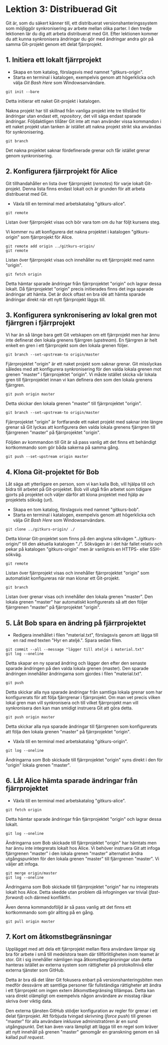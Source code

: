# Lektion 3: Distribuerad Git

Git är, som du säkert känner till, ett distribuerat versionshanteringssystem som möjliggör synkronisering av arbete mellan olika parter. I den tredje lektionen lär du dig att arbeta distribuerat med Git. Efter lektionen kommer du att kunna synkronisera ändringar du gör med ändringar andra gör på samma Git-projekt genom ett delat fjärrprojekt.

## 1. Initiera ett lokalt fjärrprojekt

* Skapa en tom katalog, förslagsvis med namnet "gitkurs-origin".
* Starta en terminal i katalogen, exempelvis genom att högerklicka och välja *Git Bash Here* som Windowsanvändare.

```
git init --bare
```

Detta initierar ett naket Git-projekt i katalogen.

Nakna projekt har till skillnad från vanliga projekt inte tre tillstånd för ändringar utan endast ett, *repository*, det vill säga endast sparade ändringar. Följdaktligen tillåter Git inte att man använder vissa kommandon i ett naket projekt utan tanken är istället att nakna projekt strikt ska användas för synkronisering.

```
git branch
```

Det nakna projektet saknar fördefinerade grenar och får istället grenar genom synkronisering.

## 2. Konfigurera fjärrprojekt för Alice

Git tillhandahåller en lista över fjärrprojekt (*remotes*) för varje lokalt Git-projekt. Denna lista finns endast lokalt och är grunden för att arbeta distribuerat med Git.

* Växla till en terminal med arbetskatalog "gitkurs-alice".

```
git remote
```

Listan över fjärrprojekt visas och bör vara tom om du har följt kursens steg.

Vi kommer nu att konfigurera det nakna projektet i katalogen "gitkurs-origin" som fjärrprojekt för Alice.

```
git remote add origin ../gitkurs-origin/
git remote
```

Listan över fjärrprojekt visas och innehåller nu ett fjärrprojekt med namn "origin".

```
git fetch origin
```

Detta hämtar sparade ändringar från fjärrprojektet "origin" och lagrar dessa lokalt. Då fjärrprojektet "origin" precis initierades finns det inga sparade ändringar att hämta. Det är dock oftast en bra idé att hämta sparade ändringar direkt när ett nytt fjärrprojekt läggs till.

## 3. Konfigurera synkronisering av lokal gren mot fjärrgren i fjärrprojekt

Vi har än så länge bara gett Git vetskapen om ett fjärrprojekt men har ännu inte definerat den lokala grenens fjärrgren (*upstream*). En fjärrgren är helt enkelt en gren i ett fjärrprojekt som den lokala grenen följer.

```
git branch --set-upstream-to origin/master
```

Fjärrprojektet "origin" är ett naket projekt som saknar grenar. Git misslyckas således med att konfigurera synkronisering för den valda lokala grenen mot grenen "master" i fjärrprojektet "origin". Vi måste istället skicka vår lokala gren till fjärrprojektet innan vi kan definera den som den lokala grenens fjärrgren.

```
git push origin master
```

Detta skickar den lokala grenen "master" till fjärrprojektet "origin".

```
git branch --set-upstream-to origin/master
```

Fjärrprojektet "origin" är fortfarande ett naket projekt med saknar inte längre grenar så Git lyckas att konfigurera den valda lokala grenens fjärrgren till fjärrgrenen "master" på fjärrprojektet "origin".

Följden av kommandon till Git är så pass vanlig att det finns ett behändigt kortkommando som gör båda sakerna på samma gång.

```
git push --set-upstream origin master
```

## 4. Klona Git-projektet för Bob

Låt säga att ytterligare en person, som vi kan kalla Bob, vill hjälpa till och bidra till arbetet på Git-projektet. Bob vill utgå från arbetet som tidigare gjorts på projektet och väljer därför att klona projektet med hjälp av projektets sökväg (*url*).

* Skapa en tom katalog, förslagsvis med namnet "gitkurs-bob".
* Starta en terminal i katalogen, exempelvis genom att högerklicka och välja *Git Bash Here* som Windowsanvändare.

```
git clone ../gitkurs-origin/ ./
```

Detta klonar Git-projektet som finns på den angivna sökvägen "../gitkurs-origin/" till den aktuella katalogen "./". Sökvägen är i det här fallet relativ och pekar på katalogen "gitkurs-origin" men är vanligtvis en HTTPS- eller SSH-sökväg.

```
git remote
```

Listan över fjärrprojekt visas och innehåller fjärrprojektet "origin" som automatiskt konfigureras när man klonar ett Git-projekt.

```
git branch
```

Listan över grenar visas och innehåller den lokala grenen "master". Den lokala grenen "master" har automatiskt konfigurerats så att den följer fjärrgrenen "master" på fjärrprojektet "origin".

## 5. Låt Bob spara en ändring på fjärrprojektet

* Redigera innehållet i filen "material.txt", förslagsvis genom att lägga till en rad med texten "Hyr en ateljé.". Spara sedan filen.

```
git commit --all --message "lägger till ateljé i material.txt"
git log --oneline
```

Detta skapar en ny sparad ändring och lägger den efter den senaste sparade ändringen på den valda lokala grenen (master). Den sparade ändringen innehåller ändringarna som gjordes i filen "material.txt".

```
git push
```

Detta skickar alla nya sparade ändringar från samtliga lokala grenar som har konfigurerats för att följa fjärrgrenar i fjärrprojekt. Om man vet precis vilken lokal gren man vill synkronisera och till vilket fjärrprojekt man vill synkronisera den kan man smidigt instruera Git att göra detta.

```
git push origin master
```

Detta skickar alla nya sparade ändringar till fjärrgrenen som konfigurerats att följa den lokala grenen "master" på fjärrprojektet "origin".

* Växla till en terminal med arbetskatalog "gitkurs-origin".

```
git log --oneline
```

Ändringarna som Bob skickade till fjärrprojektet "origin" syns direkt i den för "origin" lokala grenen "master".

## 6. Låt Alice hämta sparade ändringar från fjärrprojektet

* Växla till en terminal med arbetskatalog "gitkurs-alice".

```
git fetch origin
```

Detta hämtar sparade ändringar från fjärrprojektet "origin" och lagrar dessa lokalt.

```
git log --oneline
```

Ändringarna som Bob skickade till fjärrprojektet "origin" har hämtats men har ännu inte integrerats lokalt hos Alice. Vi behöver instruera Git att infoga fjärrgrenen "master" i den lokala grenen "master" alternativt ändra utgångspunkten för den lokala grenen "master" till fjärrgrenen "master". Vi väljer att infoga.

```
git merge origin/master
git log --oneline
```

Ändringarna som Bob skickade till fjärrprojektet "origin" har nu integrerats lokalt hos Alice. Detta skedde utan problem då infogningen var trivial (*fast-forward*) och därmed konfliktfri.

Även denna kommandoföljd är så pass vanlig att det finns ett kortkommando som gör allting på en gång.

```
git pull origin master
```

## 7. Kort om åtkomstbegränsningar

Upplägget med att dela ett fjärrprojekt mellan flera användare lämpar sig bra för arbete i små till medelstora team där tillförlitligheten inom teamet är stor. Git i sig innehåller nämligen inga åtkomstbegränsningar utan detta hanteras istället av externa system som rättigheter på protokollnivå eller externa tjänster som GitHub.

Detta är bra då det låter Git fokusera enbart på versionshanteringsbiten men medför dessvärre att samtliga personer får fullständiga rättigheter att ändra i ett fjärrprojekt om ingen extern åtkomstbegränsing tillämpas. Detta kan vara direkt olämpligt om exempelvis någon användare av misstag råkar skriva över viktig data.

Den externa tjänsten GitHub stödjer konfiguration av regler för grenar i ett delat fjärrprojekt. Att förbjuda tvingad skrivning (*force push*) till grenen "master" för alla användare inklusive administratören är en sund utgångspunkt. Det kan även vara lämpligt att lägga till en regel som kräver att nytt innehåll på grenen "master" genomgår en granskning genom en så kallad *pull request*.
